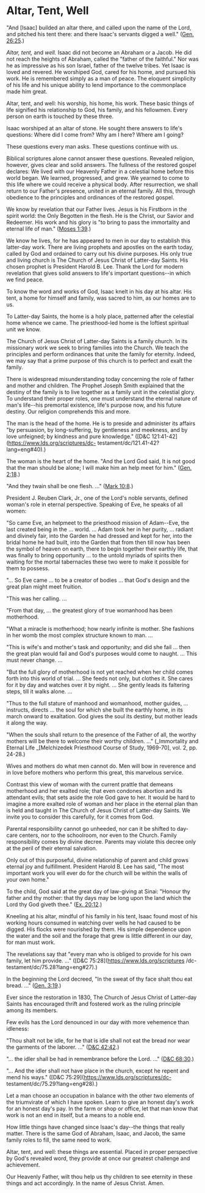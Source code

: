 # Altar, Tent, Well

"And [Isaac] builded an altar there, and called upon the name of the Lord, and
pitched his tent there: and there Isaac's servants digged a well." ([Gen.
26:25](https://www.lds.org/scriptures/ot/gen/26.25?lang=eng#24).)

_Altar, tent,_ and _well._ Isaac did not become an Abraham or a Jacob. He did
not reach the heights of Abraham, called the "father of the faithful." Nor was
he as impressive as his son Israel, father of the twelve tribes. Yet Isaac is
loved and revered. He worshiped God, cared for his home, and pursued his work.
He is remembered simply as a man of peace. The eloquent simplicity of his life
and his unique ability to lend importance to the commonplace made him great.

Altar, tent, and well: his worship, his home, his work. These basic things of
life signified his relationship to God, his family, and his fellowmen. Every
person on earth is touched by these three.

Isaac worshiped at an altar of stone. He sought there answers to life's
questions: Where did I come from? Why am I here? Where am I going?

These questions every man asks. These questions continue with us.

Biblical scriptures alone cannot answer these questions. Revealed religion,
however, gives clear and solid answers. The fullness of the restored gospel
declares: We lived with our Heavenly Father in a celestial home before this
world began. We learned, progressed, and grew. We yearned to come to this life
where we could receive a physical body. After resurrection, we shall return to
our Father's presence, united in an eternal family. All this, through
obedience to the principles and ordinances of the restored gospel.

We know by revelation that our Father lives. Jesus is his Firstborn in the
spirit world: the Only Begotten in the flesh. He is the Christ, our Savior and
Redeemer. His work and his glory is "to bring to pass the immortality and
eternal life of man." ([Moses
1:39](https://www.lds.org/scriptures/pgp/moses/1.39?lang=eng#38).)

We know he lives, for he has appeared to men in our day to establish this
latter-day work. There are living prophets and apostles on the earth today,
called by God and ordained to carry out his divine purposes. His only true and
living church is The Church of Jesus Christ of Latter-day Saints. His chosen
prophet is President Harold B. Lee. Thank the Lord for modern revelation that
gives solid answers to life's important questions--in which we find peace.

To know the word and works of God, Isaac knelt in his day at his altar. His
tent, a home for himself and family, was sacred to him, as our homes are to
us.

To Latter-day Saints, the home is a holy place, patterned after the celestial
home whence we came. The priesthood-led home is the loftiest spiritual unit we
know.

The Church of Jesus Christ of Latter-day Saints is a family church. In its
missionary work we seek to bring families into the Church. We teach the
principles and perform ordinances that unite the family for eternity. Indeed,
we may say that a prime purpose of this church is to perfect and exalt the
family.

There is widespread misunderstanding today concerning the role of father and
mother and children. The Prophet Joseph Smith explained that the destiny of
the family is to live together as a family unit in the celestial glory. To
understand their proper roles, one must understand the eternal nature of man's
life--his premortal existence, life's purpose now, and his future destiny. Our
religion comprehends this and more.

The man is the head of the home. He is to preside and administer its affairs
"by persuasion, by long-suffering, by gentleness and meekness, and by love
unfeigned; by kindness and pure knowledge." ([D&amp;C
121:41-42](https://www.lds.org/scriptures/dc-
testament/dc/121.41-42?lang=eng#40).)

The woman is the heart of the home. "And the Lord God said, It is not good
that the man should be alone; I will make him an help meet for him." ([Gen.
2:18](https://www.lds.org/scriptures/ot/gen/2.18?lang=eng#17).)

"And they twain shall be one flesh. ..." ([Mark
10:8](https://www.lds.org/scriptures/nt/mark/10.8?lang=eng#7).)

President J. Reuben Clark, Jr., one of the Lord's noble servants, defined
woman's role in eternal perspective. Speaking of Eve, he speaks of all women:

"So came Eve, an helpmeet to the priesthood mission of Adam--Eve, the last
created being in the ... world. ... Adam took her in her purity, ... radiant and
divinely fair, into the Garden he had dressed and kept for her, into the
bridal home he had built, into the Garden that from then till now has been the
symbol of heaven on earth, there to begin together their earthly life, that
was finally to bring opportunity ... to the untold myriads of spirits then
waiting for the mortal tabernacles these two were to make it possible for them
to possess.

"... So Eve came ... to be a creator of bodies ... that God's design and the great
plan might meet fruition.

"This was her calling. ...

"From that day, ... the greatest glory of true womanhood has been motherhood.

"What a miracle is motherhood; how nearly infinite is mother. She fashions in
her womb the most complex structure known to man. ...

"This is wife's and mother's task and opportunity; and did she fail ... then the
great plan would fail and God's purposes would come to naught. ... This must
never change. ...

"But the full glory of motherhood is not yet reached when her child comes
forth into this world of trial. ... She feeds not only, but clothes it. She
cares for it by day and watches over it by night. ... She gently leads its
faltering steps, till it walks alone. ...

"Thus to the full stature of manhood and womanhood, mother guides, ...
instructs, directs ... the soul for which she built the earthly home, in its
march onward to exaltation. God gives the soul its destiny, but mother leads
it along the way.

"When the souls shall return to the presence of the Father of all, the worthy
mothers will be there to welcome their worthy children. ..." (_Immortality and
Eternal Life _[Melchizedek Priesthood Course of Study, 1969-70], vol. 2, pp.
24-28.)

Wives and mothers do what men cannot do. Men will bow in reverence and in love
before mothers who perform this great, this marvelous service.

Contrast this view of woman with the current prattle that demeans motherhood
and her exalted role; that even condones abortion and its attendant evils;
that sets aside the role God gave to her. It would be hard to imagine a more
exalted role of woman and her place in the eternal plan than is held and
taught in The Church of Jesus Christ of Latter-day Saints. We invite you to
consider this carefully, for it comes from God.

Parental responsibility cannot go unheeded, nor can it be shifted to day-care
centers, nor to the schoolroom, nor even to the Church. Family responsibility
comes by divine decree. Parents may violate this decree only at the peril of
their eternal salvation.

Only out of this purposeful, divine relationship of parent and child grows
eternal joy and fulfillment. President Harold B. Lee has said, "The most
important work you will ever do for the church will be within the walls of
your own home."

To the child, God said at the great day of law-giving at Sinai: "Honour thy
father and thy mother: that thy days may be long upon the land which the Lord
thy God giveth thee." ([Ex.
20:12](https://www.lds.org/scriptures/ot/ex/20.12?lang=eng#11).)

Kneeling at his altar, mindful of his family in his tent, Isaac found most of
his working hours consumed in watching over wells he had caused to be digged.
His flocks were nourished by them. His simple dependence upon the water and
the soil and the forage that grew is little different in our day, for man must
work.

The revelations say that "every man who is obliged to provide for his own
family, let him provide. ..." ([D&amp;C 75:28](https://www.lds.org/scriptures
/dc-testament/dc/75.28?lang=eng#27).)

In the beginning the Lord decreed, "In the sweat of thy face shalt thou eat
bread. ..." ([Gen.
3:19](https://www.lds.org/scriptures/ot/gen/3.19?lang=eng#18).)

Ever since the restoration in 1830, The Church of Jesus Christ of Latter-day
Saints has encouraged thrift and fostered work as the ruling principle among
its members.

Few evils has the Lord denounced in our day with more vehemence than idleness:

"Thou shalt not be idle, for he that is idle shall not eat the bread nor wear
the garments of the laborer. ..." ([D&amp;C
42:42](https://www.lds.org/scriptures/dc-testament/dc/42.42?lang=eng#41).)

"... the idler shall be had in remembrance before the Lord. ..." ([D&amp;C
68:30](https://www.lds.org/scriptures/dc-testament/dc/68.30?lang=eng#29).)

"... And the idler shall not have place in the church, except he repent and mend
his ways." ([D&amp;C 75:29](https://www.lds.org/scriptures/dc-
testament/dc/75.29?lang=eng#28).)

Let a man choose an occupation in balance with the other two elements of the
triumvirate of which I have spoken. Learn to give an honest day's work for an
honest day's pay. In the farm or shop or office, let that man know that work
is not an end in itself, but a means to a noble end.

How little things have changed since Isaac's day--the things that really
matter. There is the same God of Abraham, Isaac, and Jacob, the same family
roles to fill, the same need to work.

Altar, tent, and well: these things are essential. Placed in proper
perspective by God's revealed word, they provide at once our greatest
challenge and achievement.

Our Heavenly Father, wilt thou help us thy children to see eternity in these
things and act accordingly. In the name of Jesus Christ. Amen.


